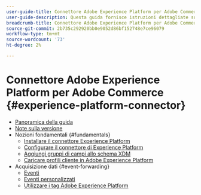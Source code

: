 ```yaml
---
user-guide-title: Connettore Adobe Experience Platform per Adobe Commerce
user-guide-description: Questa guida fornisce istruzioni dettagliate sull’utilizzo di Adobe Experience Platform Connector per Adobe Commerce.
breadcrumb-title: Connettore Adobe Experience Platform per Adobe Commerce
source-git-commit: 2b735c292920bb0e9052d86bf152748e7ce96079
workflow-type: tm+mt
source-wordcount: '73'
ht-degree: 2%

---
```


# Connettore Adobe Experience Platform per Adobe Commerce {#experience-platform-connector}

- [Panoramica della guida](overview.md)
- [Note sulla versione](release-notes.md)
- Nozioni fondamentali {#fundamentals}
   - [Installare il connettore Experience Platform](install.md)
   - [Configurare il connettore di Experience Platform](connect-data.md)
   - [Aggiungi gruppi di campi allo schema XDM](update-xdm.md)
   - [Caricare profili cliente in Adobe Experience Platform](profile.md)
- Acquisizione dati {#event-forwarding}
   - [Eventi](events.md)
   - [Eventi personalizzati](custom-events.md)
   - [Utilizzare i tag Adobe Experience Platform](using-tags.md)

